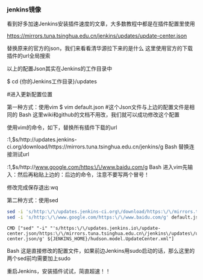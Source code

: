 ###	jenkins镜像
看到好多加速Jenkins安装插件速度的文章，大多数教程中都是在插件配置里使用

https://mirrors.tuna.tsinghua.edu.cn/jenkins/updates/update-center.json

替换原来的官方的json，我们来看看清华源拉下来的是什么 这里使用官方的下载插件的url全局搜索


以上的配置Json其实在Jenkins的工作目录中

$ cd {你的Jenkins工作目录}/updates 

 #进入更新配置位置

第一种方式：使用vim
$ vim default.json   #这个Json文件与上边的配置文件是相同的
Bash
这里wiki和github的文档不用改，我们就可以成功修改这个配置

使用vim的命令，如下，替换所有插件下载的url

:1,$s/http:\/\/updates.jenkins-ci.org\/download/https:\/\/mirrors.tuna.tsinghua.edu.cn\/jenkins/g
Bash
替换连接测试url

:1,$s/http:\/\/www.google.com/https:\/\/www.baidu.com/g
Bash
进入vim先输入：然后再粘贴上边的：后边的命令，注意不要写两个冒号！

修改完成保存退出:wq

第二种方式：使用sed

```sh
sed -i 's/http:\/\/updates.jenkins-ci.org\/download/https:\/\/mirrors.tuna.tsinghua.edu.cn\/jenkins/g' default.json
sed -i 's/http:\/\/www.google.com/https:\/\/www.baidu.com/g' default.json
```

```
CMD ["sed" "-i" "'s/https:\/\/updates.jenkins.io\/update-center.json/https:\/\/mirrors.tuna.tsinghua.edu.cn\/jenkins\/updates\/update-center.json/g' ${JENKINS_HOME}/hudson.model.UpdateCenter.xml"]
```

Bash
这是直接修改的配置文件，如果前边Jenkins用sudo启动的话，那么这里的两个sed前均需要加上sudo

重启Jenkins，安装插件试试，简直超速！！
